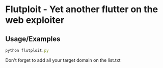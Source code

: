 # Flutploit - Yet another flutter on the web exploiter


## Usage/Examples

```javascript
python flutploit.py
```

Don't forget to add all your target domain on the list.txt
